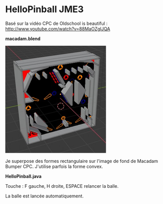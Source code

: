 # HelloPinball JME3

Basé sur la vidéo CPC de Oldschool is beautiful : http://www.youtube.com/watch?v=88MaOZglJQA

__macadam.blend__

![macadam_rigidBody.jpg](macadam_rigidBody.jpg)

Je superpose des formes rectangulaire sur l'image de fond de Macadam Bumper CPC. J'utilise parfois la forme convex.

__HelloPinball.java__

Touche : F gauche, H droite, ESPACE relancer la balle.

La balle est lancée automatiquement.
